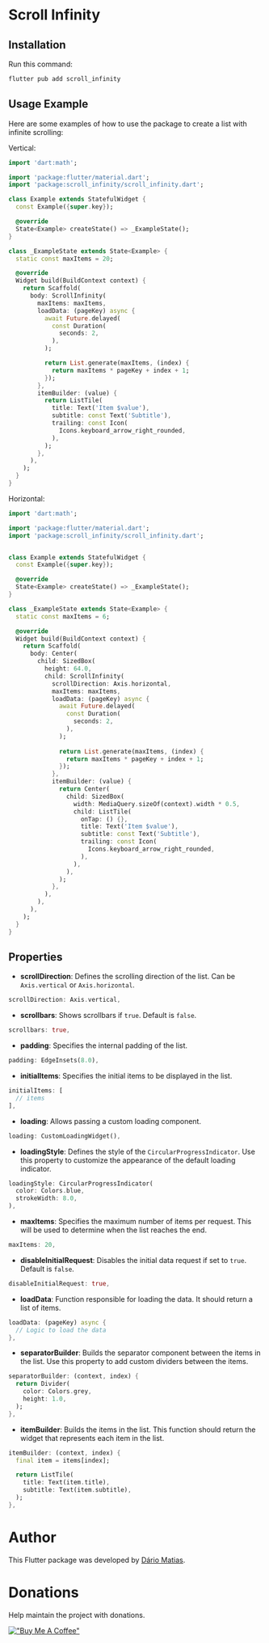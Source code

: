 # Scroll Infinity

## Installation
Run this command:
```bash
flutter pub add scroll_infinity
```

## Usage Example
Here are some examples of how to use the package to create a list with infinite scrolling:

Vertical:
```dart
import 'dart:math';

import 'package:flutter/material.dart';
import 'package:scroll_infinity/scroll_infinity.dart';

class Example extends StatefulWidget {
  const Example({super.key});

  @override
  State<Example> createState() => _ExampleState();
}

class _ExampleState extends State<Example> {
  static const maxItems = 20;

  @override
  Widget build(BuildContext context) {
    return Scaffold(
      body: ScrollInfinity(
        maxItems: maxItems,
        loadData: (pageKey) async {
          await Future.delayed(
            const Duration(
              seconds: 2,
            ),
          );

          return List.generate(maxItems, (index) {
            return maxItems * pageKey + index + 1;
          });
        },
        itemBuilder: (value) {
          return ListTile(
            title: Text('Item $value'),
            subtitle: const Text('Subtitle'),
            trailing: const Icon(
              Icons.keyboard_arrow_right_rounded,
            ),
          );
        },
      ),
    );
  }
}
```

Horizontal:
```dart
import 'dart:math';

import 'package:flutter/material.dart';
import 'package:scroll_infinity/scroll_infinity.dart';


class Example extends StatefulWidget {
  const Example({super.key});

  @override
  State<Example> createState() => _ExampleState();
}

class _ExampleState extends State<Example> {
  static const maxItems = 6;

  @override
  Widget build(BuildContext context) {
    return Scaffold(
      body: Center(
        child: SizedBox(
          height: 64.0,
          child: ScrollInfinity(
            scrollDirection: Axis.horizontal,
            maxItems: maxItems,
            loadData: (pageKey) async {
              await Future.delayed(
                const Duration(
                  seconds: 2,
                ),
              );
        
              return List.generate(maxItems, (index) {
                return maxItems * pageKey + index + 1;
              });
            },
            itemBuilder: (value) {
              return Center(
                child: SizedBox(
                  width: MediaQuery.sizeOf(context).width * 0.5,
                  child: ListTile(
                    onTap: () {},
                    title: Text('Item $value'),
                    subtitle: const Text('Subtitle'),
                    trailing: const Icon(
                      Icons.keyboard_arrow_right_rounded,
                    ),
                  ),
                ),
              );
            },
          ),
        ),
      ),
    );
  }
}
```

## Properties

- **scrollDirection**: Defines the scrolling direction of the list. Can be `Axis.vertical` or `Axis.horizontal`.
```dart
scrollDirection: Axis.vertical,
```

- **scrollbars**: Shows scrollbars if `true`. Default is `false`.
```dart
scrollbars: true,
```

- **padding**: Specifies the internal padding of the list.
```dart
padding: EdgeInsets(8.0),
```

- **initialItems**: Specifies the initial items to be displayed in the list.
```dart
initialItems: [
  // items
],
```

- **loading**: Allows passing a custom loading component.
```dart
loading: CustomLoadingWidget(),
```

- **loadingStyle**: Defines the style of the `CircularProgressIndicator`. Use this property to customize the appearance of the default loading indicator.
```dart
loadingStyle: CircularProgressIndicator(
  color: Colors.blue,
  strokeWidth: 8.0,
),
```

- **maxItems**: Specifies the maximum number of items per request. This will be used to determine when the list reaches the end.
```dart
maxItems: 20,
```

- **disableInitialRequest**: Disables the initial data request if set to `true`. Default is `false`.
```dart
disableInitialRequest: true,
```

- **loadData**: Function responsible for loading the data. It should return a list of items.
```dart
loadData: (pageKey) async {
  // Logic to load the data
},
```

- **separatorBuilder**: Builds the separator component between the items in the list. Use this property to add custom dividers between the items.
```dart
separatorBuilder: (context, index) {
  return Divider(
    color: Colors.grey,
    height: 1.0,
  );
},
```

- **itemBuilder**: Builds the items in the list. This function should return the widget that represents each item in the list.
```dart
itemBuilder: (context, index) {
  final item = items[index];

  return ListTile(
    title: Text(item.title),
    subtitle: Text(item.subtitle),
  );
},
```

# Author
This Flutter package was developed by [Dário Matias](https://github.com/dariomatias-dev).

# Donations

Help maintain the project with donations.

[!["Buy Me A Coffee"](https://www.buymeacoffee.com/assets/img/custom_images/orange_img.png)](https://www.buymeacoffee.com/dariomatias)
